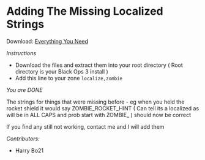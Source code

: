 # Adding The Missing Localized Strings

Download: [Everything You Need](https://mega.nz/#!wNE3yRAI!tbLGCshXuuqV3Hyfa8BCDKTCSIpXL5vicb8WXhdpyE8)

*Instructions*
- Download the files and extract them into your root directory ( Root directory is your Black Ops 3 install )
- Add this line to your zone `localize,zombie`

*You are DONE*

The strings for things that were missing before - eg when you held the rocket shield it would say ZOMBIE_ROCKET_HINT ( Can tell its a localized as will be in ALL CAPS and prob start with ZOMBIE_ ) should now be correct

If you find any still not working, contact me and I will add them

_Contributors:_
  - Harry Bo21